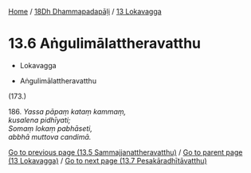 
[Home](/) / [18Dh Dhammapadapāḷi](../../18Dh.md) / [13 Lokavagga](../13.md)

# 13.6 Aṅgulimālattheravatthu

* Lokavagga

* Aṅgulimālattheravatthu

(173.)

186\. _Yassa pāpaṃ kataṃ kammaṃ,_  
_kusalena pidhīyati;_  
_Somaṃ lokaṃ pabhāseti,_  
_abbhā muttova candimā._  


[Go to previous page (13.5 Sammajjanattheravatthu)](13.5.md) / [Go to parent page (13 Lokavagga)](../13.md) / [Go to next page (13.7 Pesakāradhītāvatthu)](13.7.md)


